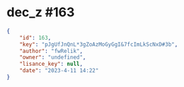 
# dec_z #163
                
```JSON
{
    "id": 163,
    "key": "pJgUfJnQnL*3gZoAzMoGyGgI&7fcImLkScNxD#3b",
    "author": "fwRelik",
    "owner": "undefined",
    "lisance_key": null,
    "date": "2023-4-11 14:22"
}
```
    